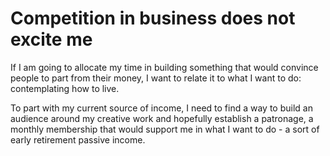 # Competition in business does not excite me

If I am going to allocate my time in building something that would convince people to part from their money, I want to relate it to what I want to do: contemplating how to live.

To part with my current source of income, I need to find a way to build an audience around my creative work and hopefully establish a patronage, a monthly membership that would support me in what I want to do - a sort of early retirement passive income.

